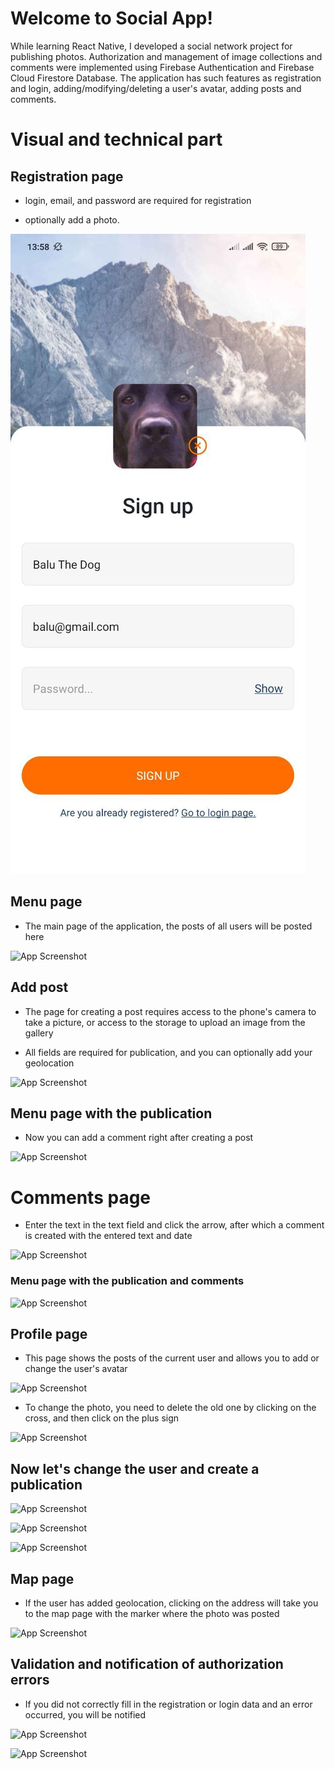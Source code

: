
# Welcome to Social App!
While learning React Native, I developed a social network project for publishing photos. Authorization and management of image collections and comments were implemented using Firebase Authentication and Firebase Cloud Firestore Database. 
The application has such features as registration and login, adding/modifying/deleting a user's avatar, adding posts and comments.

# Visual and technical part


## Registration page

- login, email, and password are required for registration

- optionally add a photo.

![App Screenshot](Readme/1.jpg)

## Menu page

- The main page of the application, the posts of all users will be posted here

![App Screenshot](https://lh3.googleusercontent.com/yhBOFfEBK-of4V9-OHAEu_rzz1BjaEktsRHZSHn-GxXeaXy0a9HeWJK7gsgYOlqxYUWa75Z7uQbJEpVNfecnWqHxwkUj1JY8tth-5uILrZFDgDcqh803-ZTgf9bkSGgc8LfTu8QijxiA9y2m9FdeC3NwqLEujr5rfD483TVWlgjKRuv6WI3oWR9SNBFfdY_gLNuYgjgw8_6T-qwhAAzSyyhTrTahS3unc6imT5gWcl5UHJXWaa_-76M2RRHeCcw20L5_gxgVnFDiZeqv-AwGyIikuCTwRz-bdQTsQ_Ki0UpRH4_da7zYzEPYFN185lHXuQlBQsQ2dV7Cs_F2BH8yXNARj3bgWfLsGedUN6A-q0p7UyG0a10XnvamWp68d-ArSUysAakuKUPePP74ZekeW4UBXBHb-uz__HeHEVry8WqeZ9LWMDjuwmFv7vM_LATpuItUJKZAvo1nBvjMXzBAGRRofpMj-jWgzxfdqmHyzYdwK1h3vqpFS9AkDr63_ztpEAtZGC_3xD33x0hDlqvuV2LT1aPUb4x89fDeJ6cAieXmE7yU2jLl2JCYkA-tm7BbRuvwE5vy1_YNICb92PK4gDh4nlv2PxR_kljxAyUboJgESeC_rN3lRtdFMvMtN3oB8XUB1T9GVukQjyRZNcdFAo1zV5S7B_lMlTNlGTtIBoHUnlDyQ5qQfpWGZsjQhvIW7IQMzvbFBskvThoioHZ6S_s9AzmzaXzZ_BtXe2VCsZLTadmMwO9LJP4ShkkYUPMkZ11Txe5RSsAcYcMYarldTHk_0t6sG31gd4DZ0eN0kYfJFNmIJjSb_6hU0Hft5WAwcn2fEyAtLp7OLRSd2Hw9jJVy7Zlizs7OsXi2lyDM-crw9y53NQdby-9gNr81zcLCCtD_7mMOzmwdiCD2Yqd9BEqap5oFqcoGXZGd95QkdvaZtBnl=w300-h650-s-no?authuser=0)

## Add post

- The page for creating a post requires access to the phone's camera to take a picture, or access to the storage to upload an image from the gallery

- All fields are required for publication, and you can optionally add your geolocation

![App Screenshot](https://lh3.googleusercontent.com/ioVnOmecoEOlLLuMrEduiUov_HucGmXMaioQ1j4EIVeU4TpuMoNN2SSUA0_-HK4joo_l7x1HD6SlD22TSRujy-ImKB63JDA5X1Xx7LvkyoxpTnkeL1GF4RnTZrsXxp6DXFGdz7inFo6SUFWsZ27mfEpB13MatEJ2lJz1ofcaomUYzYl7NQvobqGEnhdwn-A7p6018IrNEwls_99rzT1GxGohHYgdeCV_kmXYcyAv8Ob6a4Ug_N6y0r_Pk09OYnSgwUBRXJLHmsTr_tRwgwdAxB4f93bb8h_FOZUP02xMEKjl-jjDDMSOOcTt4NQFwXnL9jN3xj1G_czYEV1E5tWozhrGQhNGYMOrYcuEQdyXV2mBzCCjW-ki_4mIEEvI8OFEp91OmBsyrJ-uagF_I_vZG-tKtBxy-Jev6RCaEfuA-06XPvAxChXrKo0nU-9T7Nr9pTqjxRS912T3WMn-Dx5ox931ypvo5aWlkajByIxK-yj9w5xOS5-OhqfmreDLnXmBVisg5jzI8VeipVbJP6ZF99vbMtztEHIY8QUOlrZOO-rJU-0QXFWuUdeB8ynfNYutfS4b4e6d5RBYyxVhyAwgw5UB6llFmkx3LGAqy2YON0X-QyOYX4M9j9n6TfW3KP7rYcNOXQ6Q4fIksBUUtWrBAc8eEtVBVDa8q8Mmf6pM3_aBKA73t_m-NQjtiZp0_BxMgqtfbQtGJJ-ltrZajSmFDylS5Jn28tgtaz-d3d2MFJ9lhen8_-aGZ0kEjiccbuwLV_0or2CGXt6oAxv0tfX45_CB4IkQh0iQJj1n8cKuL1Rf8y1YEHgBtrHGFyDDijUz6vINoxjQhzN2oZyChbaRlnTQa8ebHUp4Dd4z1-pMk5uxPDhxZJdX2v48nqi6wlvbULtTWTtSN2LET5T7TQjrgw4HBiaLVJwSCHgrrkVHR854OJzX=w300-h650-s-no?authuser=0)

## Menu page with the publication

- Now you can add a comment right after creating a post

![App Screenshot](https://lh3.googleusercontent.com/auXiFlV84gmmANw8ioKN4k485mP5CJXQatT_BP89rQR24gxULlki1gXphopO-Btq69c9DhjrrJQiFUBmvOi3TEuI2rE19VkPm5SRmns4YZeoKaUVsZkqfTtYJNk_fBkJFfbjCsFIyXrhsznJxZr9eKNxtZz9EiBsrLkboodgYnYV1B8zUdxRNgbThUNZec9S4Tn5SumYlErF7aGbwX3gGIgAW9x8FyLoEjJ2xgp356kNR1E742XEFXR9ML_PIHYRqq9ogiBryBZhR1_0fPcLM4pLzf62sc-hIxFDW0uyGK4KDVLDJTY41I8QYwmAN5Mz5phb3n-26bLSvTUws93gWlqOTJTwfaeY_xbGoWEWN_00rb3WA32fFL7uXd7NYUsmwa4h9JmfF57yyPaSRK7aMA-zA1PTcHWcoESHsQP6j-yprxCE14vPCM0oiBW0W6S-Ux_h7u5z8sRIW5qtxG476A2ISIKCMu5bLjRjhhUb9m7GbI1K7qPoxo8PKW5fGYGpSIe0qWGYyznKShRY_6WdBuxtaZJTgyLqu0DLlnK58Fzrqer_AmNHbhzcl1Zi6HFf_M704HbrkLkq0jh2LzPZ_2oJVK9DUKtSuCzzQXSgICTJTx9Td0dkW2rIWh48MBDpZ5NTC5ToRJOm8a3V8V0vh9xaSUpzN0n9f5lfXVYp4joyRvJtxcAgRr3h3jNpELeg9goXmZ5ZVDCujYFoLmpWVXAeqXolH46aUOE-t7mMoUXGB5oCxKunyojRsJUCzwBFEjZXbFAIXoxqDfpTOoLyLAvLdPKmzPg471tzJQydg1ex4V7bDef4FstXdV3LnyN-guTDZFidjGePaVliPx6YtETMcr9pqcTEn-byh5aI1mTbXK4et16ICh5aV_JIPrZD1l0QXslWNgbiIERJawV8OJrLx0M2SEsZjxLw_sMiQxOuftNn=w300-h650-s-no?authuser=0)

# Comments page

- Enter the text in the text field and click the arrow, after which a comment is created with the entered text and date

![App Screenshot](https://lh3.googleusercontent.com/96YAngLwtfMW6qJDZGNyF_h_VQu5o8jAECDeEQB-g9wAaLCVQC9AQH0tOK5DnsSDoXN4RsMj2ViWzieBjrtgDaUQ9a28BeGIH2FFYdHMqG0N4raUH-IrZC8H8XxTOqvg2IkBCwHTTdUhVojTPOUgUdl7-bhnCtimvBnL3374BM0iM7CqEX7tuD_veHxReg1PyqIEX2kuZOOgfU9CQ_FJHREgM8jc6o3-usmBXCMW7Xp5MWG-pjgV7Tnz9wNbL1waumy2cJ38bhR5gACCKRBnmaXfS8thr2EwbWleqB3b_vCUp6ofenx9cLoqyFX1lpE7iUZEib9t-d1mpFeC18lGPIkFs6ynxBQskmApdaoFjEaFra5onAb9izSh-e0H1Pok5Mvuc4ifbjFQxHyIgQZD4IfcqDSnxtIWcudesh895SRatfWAD0KS9NkkPQkuplBzFcDQ7hIAb-YcQnlGXZA4Lys5YHYi1dRfA74I1CduJYXhYXrh5dJwtEdVAjMxskIDtr7v6JbqPWTWLtzWHfYaF1UxvXfedExBt6AXuwRKTqkITQMHLxPe6Ibzy7x8TUv2dUK_Dam5ByJvSsMaYvhj4MwUvoi0vkpaWHHSUIxpAl90GuwnhP35SmGZ3jTJ-Ptj1Gyfri6w8CuxPUuTQNgtZiZ1mVESrLUcAoKcHz9nPuzsjSkOMLZn61tfCeSpFhHy1XYsCfJl7iXgiNpXnhIfEFMKH7KEQYm2Wb3NSH_JAN2c9f7bQY4eoPYzfrTYDcH53lOQW5Zh0ko4rBPKlxB3wW64WS-v_8eV18cWFPxHeZUtEEv-cYlW6sz43oFMdeBxAnLOGAk_GWsgY4w_XYxFUO_U-WxP3aGl-PZqpDU3be9H6bjCWnI08ET_HT1MXRAn5WKUTZTvmiytBA11FJflx_EdCNoLTRWYlLoOjQDaf4qXBNlB=w300-h650-s-no?authuser=0)

### Menu page with the publication and comments

![App Screenshot](https://lh3.googleusercontent.com/vuYYS76eysM6a0qVHPwe0k3-Tbq5A6FZx-S2PxYestzolRQAXx9BX9cplX3O2cwVTXIe87xVhtozg3TWhOe5RORsIAgVIR8Vs70Ogil20QF6rL0uqSpMplkqwT6VVXxo-MpeSpF4OVJGjjlTB9mfDuKzO8zNSGa2QAi80mdf4wx_ApbEOd27Nlmi__Agk42tRaTPuixdwNHufYFOwDRN8b3QRrAyikt1fQ5CxWxb9dB1xhgamT6NsanXbwUnfxQrZl8SmVIlsqxAoooykcReo4hplDteE_mRIaZV5gquEzan2clSd0iO_dzjUilBBL9DcvELNAYP-6IcMsg6USKF_825Y8ITTiF6DuQdY8D5qVHWSveBOSyR0WEWTXRauXxUu5VuMGMKSsmBLYOwncQSDwl7lbnRce-H5CJiZSgsQg8qPh20AWRKgcgEQ9cxHaTuxwbWps0rpwYtOBux499D16l6wTVS76sGxUf8Y-3Udm_4nDSBNZ84X7B1SlIXgfGllU2CNyOgm-8ZL3KD32fDUkkug-fO9MNSTphgPEUT6zw5sHjDkjPtMHpRg_3sPoXW1rb3CWmCm3QGR-lDpkSzxA9SctjjbOOF0IobAOahE35czAjblUFRRyWHGxN3IpYD6Raq-LfHVx7WznOdm4YmuTLYbb8q5p8nIRkrPCs9EtyNTOPgc6CWlXXtVYKQZqga2vVc4Ckvejt93HqycfldcganqZAdCgDHsHrY5rlOdGOYXmFpu4LYkNlNHE15wdlZE2uGReuFRzcDe-LxbbViNnC_ScXgXX-uGFlW4pJSebbPHyOR0SqYr9DEq9mtZsX6S5Z3f97q9Zo7bAAU0dhjZUmCBaIyN1ufHnX37lXlZxmOwMyiGV5NLQVP9iFdFRMb9CaVSs8X2bFttwnXTrRe4vp6iYGQTnJ63jSMt_rJXLlzaZza=w300-h650-s-no?authuser=0)

## Profile page

- This page shows the posts of the current user and allows you to add or change the user's avatar

![App Screenshot](https://lh3.googleusercontent.com/JoSyBQ4BA41mJg3bWbOQKXXsVRxvQnsAE8DFWyEjtMfNjcy6U1Xqi6uZCeFqXe2JA_6w0F-lNJnTwDjuq_yBQ07jjkXcUZLHsX1pyvSmhk1le9xWjmLAXAU8NSeDyEqTn8tK37m2oaMUiCOD8m4hijZyR_p6uydtl8wgzFRLXiAUAf1X7VLNaPXZpHNRnO0nJ8OIGmWSJm5Nkn35aqMBaAcHKTqjwZImZlHzW_Rfz1fjY93ZdgkRnYVqxtksbz3_itVI9xsiPIl5Nm2dtRmSM_Kbf7o0s3pyisUcmvdIot6S6TZ0nzEr2L8_dVnjVQ6lH2sjLxf6bcHs9e6Wx5qwRXyV9qS5TTIJyWQJLwEiLx2BPciYr-x3iIjYdZNRHh3lon3i2sZ8YjSKdZtmzdsCdk3dm7FIHqhGQYsaAudL73Si5PfrbB5yDVB1Up5LvLa8J7oI6chVqshaTSY9TYqMq3cT8CU5Udy9ZZeMpjON9JSk_xr0t2MGZ53TRJnTATnOB_Fsf5zldzTvKMGBcZ5OxnvPflRax7ibY_WHNM13dcPPG2BQdrsQYcQOqvw5T69iSJvQqsyqgG0ZQ0DwjkNvgRoBAfOsVdcf4K9VhODAfTYcNU3tUzWnXCfNyUwydKaZ2LgK-Wgn1h55Mx9VpUFZI89r-pnz57BNjemb7fN-OrFg4GMDXBIWddopFPqgM-7XSRWWSO45jGlJ3xY3Y_VJhzVkbp8SJN_ro8LaAsXLMpZtMuLG4cS6E0FAnBDYSl7eAJQqc6wUJWY8793iuHyIaMUhfv0Dqi6EgBujFBoscTnyp1OVGkg15hnc8Uwld0GyIGRlCsNyDVsvRvDhRu4DnBZZ2T6DB7D9F4bnPZFi3ngzXTWT4Qjo8a17_NBOn6y1oNXG0ZW6gaXBLS0NInsjSOnZAVDHx8L9D-NRWjL6gqQ24FKe=w300-h650-s-no?authuser=0)

- To change the photo, you need to delete the old one by clicking on the cross, and then click on the plus sign

![App Screenshot](https://lh3.googleusercontent.com/wE3TlXve0itxphqn_8F72m2mIgscXMTYNXP8Fw4MV3qkSKQGReP9PM1yoxr2L8a1Tu6RvnLq2BJXWzq2dyn08JIElbKcv84reqnH6TXRlExvMpmGnGbOopeHUNBr5b3Yaqm0JdWefPNfOKAnFAkJnPOaFwRW94BgVWM8j0GCw-l1pxHmMPth5qEM6QCWEtbR4VYjwZ6DdgvWTRKpE0kWeaRheEe_Uqvw2mu-S7hUkFigncCk0_jigIztyhrs2z09EpuBA_gcv9i3msLrwZKgOx61FKy5ftW7BqbErRJA9jUtGEGqO_zfkTO0YlMhi4DK9XG5tHfDKR8AZayJFREKo8MMHbhdSPYyVLCjvYYVxRK37_yaCxGCPkkn1KvcR3xj5Qc4J9E5oNfgloUTYcI6V75v5VpDLZMGeJ5Scr0-zFc1DWYe6Y2Q9x8E8Xk1T2z5LF_55fVndM2CnKHJjT1Hu5sjbdSOvCTCf17hVlOz5sBKKwUgOJvIkL-BxNuF5UY8to-EpvABC6NAWJ4iYjnJlPSTMJVvPTugpvHTe-xea1H39V2WnYNk7pCDbfnMVY-j0hznInBeKG26kXH0rUzgTQTryILAKvrVsYkM2vXy83jlTkDGwPhfBQUqkDhDhHs2ZV6jA3Mx0aAJKJACqeCYUN1M6qCcsAzHMSUOcVt2BtNxND435UPVmxSeJaJc56T3uVRKcB6DG0qoN6H07vvBc8LM3-Ql7oOIJ3XtPHLWP3NeJY8UCaEbeI55KWG3ngngU3IAfxL1M80hhuyvo1EjoHel2tzwUKLVHEiwwF0deeCAwMfaHYK61KWcVNrpWIKLbv32NJCYdWTjeIgRJTLELL5DMYRf-_tvIfbyKj9ckRq4B5LEZtQeZ6QATDhyNPRydUn6E6tdwJEpAAPAZSlCOFLU2JvLaq2FlriK2x0TfZdsXRb1=w300-h650-s-no?authuser=0)

## Now let's change the user and create a publication

![App Screenshot](https://lh3.googleusercontent.com/ef-XHUYy1O8aoIs6AnifzsEDHw5dbD1dHu8iQ8soizuhRwaGaOvpvPtEBRoAf_5_bmRWERk72S0I6qVuOSZM65Ksh0UGBVSyBi-aKCZRsotm8G-mpQDdO-jTtK-NHug37c3jWitJdxumKroW_ccOWCLCqlBU82C0jKVqKAkqET9cJNg7ACQ46PP8ZBTwmJrfDvmeaxCgeBhbYLu8X8U7Jo2qdv2jST0APWH8LGFk1KBXNksOt81SnP3Ckg9E3cI2BodDFTC0Z8WFhDQH-ZS8eZRpU4zxr7_n2g_44gAm0ay6Io0S9OhrU9clUJ3zWmQwb5qFgLntqGNVXl6PR8PhjRB6ZfOouwsRnZF6zoX9ZS1OL2EDKuj7VagS37g0_QYUWap6DVa6fIy7_d3U-55udU_vI3CmXzCbKOL0y0o3qB_Gij18P8Ds1G2MYoM6iSni9RZKcmwERcpxXJ5XcWqEzySgLsM3rX7vnPBNyH_A7giTTXbywhxuBS3nuXSUq52amcQA8WZVLCb8_2PyiKM25Pl6httAbp-2C-vFrTXWfQexwNKV5Lu1ZTq__ckXYAGGasdqmbPVinVLBsy_re1qIDvi3d4__7E9SHh5Zf0rwDWOD3I_pjZ9td4yx-0IEDAPxwQUW6WQSvEYt2AzjzCMG1c4wZMM6WIt1OjcG_h-sKX5SnsxC890YJyxtwAj_Fy8_7rqO-8S0FzKPXKtyK6N6XNU7L57LurPPY3kH79I8DQrQ36pQfpnw_17NN4G-wkc-HYgih9EsbNiG3Q7UKNCWGMH_RedP9QTcpqnFXi1FCaCUbBsHSwJ7BIRZ6pXeBeM8jmhmTG5TzUUa_atMiyiC9JlRrzgWBq4E72kjo5tsOkFAw8BtDK1PDYEz516S_EgDbSBipOGn5ctIWCLUQVBCbzLNn7ODxscyCX1Iz0BhmaOWtsW=w300-h650-s-no?authuser=0)

![App Screenshot](https://lh3.googleusercontent.com/092ciuD4T1r10dJ0C801qaBLX4ZVgirAj_hkIX3iMWHCJkibTtcZcwq1-G1yrKgrbs2QUumzCd0t3pTEquXjR44xBxoEHSkxEnXjf-ZZ_QyFM18pChE5k5QTk3u8ExAOSP_kiXoPvpELUqli5kvK5SIVU0JeJrQjp3l6oFTmyYfRFIf5dEOAoPArInCBRfKGxmO2tYF2PdhRhz9lz9GPBy5kvpU1emU1URGXVTjE9Oa8-aktLSpX5HsP-wxWQn-D83fTJL6hs0keDbvGrL7nbBuzl4XbNAKiu-fYk0pcaQaAuaMMfbLoDszBp5XrEBYrxTS8WL2_MjYzmdqALDhivJS0HecK1dmGJ0NhIZI6uAIX3K-MQdWhHpjU47vnzydsCemj-SmkntywbgjVjR67JsUPWfaJ3d3o2Ak9fwizPGTiKJwvWvolAuAq82vUjSjrBeSZSBDhk_cqhOMB0gBkajc4aJ2IoOqlpWeuVyQ9NRtU8-DgMIqUbCfkeBRnrBGMROMx1MvHnnPKpT5V-GFmaSDA7Gj9WfJsWiDr62pmMDdoUw6RW0BbJeIf1n3Mbr7wkKA_zenWgIz7fdd2KYD3qyRwkSQyuID1i696Uy8X5aR3KC0_F9L-3k8OS8xh1omORSKqIivq2XLWEn5RgTBO-g_QGH0hSHvXkXvJo737SPCPYmJz0e5vIp3DmwwsLumdpTUBI4Lkl1nb3dWpSodRQenjXYcaRh274ceiV-q3S6mrkK9xNrfQsEqUqc-nUuWpwj6ZmTX38UN4XRDX_lOxlmwa55ll2HZ2nM32gUiTtMRKsYwknH0ukcqfBbXxRCzD_XUfbQchFu8NtkDnil-UtATkXalDcCd4Ip-VJFoGbmbcL6R9XAagk0iJmPcy_XhjlCsbHmmpaGyn92tLcGXYAi4H1hlW3a6yKt8B2cvsEYXDXhsk=w300-h650-s-no?authuser=0)

![App Screenshot](https://lh3.googleusercontent.com/2IvA47TYdFBSrsnNfvlHOa37XKShXFpbMmsydXGujfKMgk2bfn2i-ku0cbA7kR8urKe3HUAmELu_BCFsIGs9BcZLpVXIW8Zr4VXNy_53zk18oa1wPwEx2BatcOlUC5UimfMZ6ZMcWyrE023SVlKm_WEN1Nm49-VM3yEWqLQZ3v6MTQHeMD5FrYLozcac5_dbwDUxKCpc9DmKaNaiDiYRXabMjD3XFKe1AWh2tgHuh6iqKAI3bUkdLuVPwjI4QdQ4pbcMc9CX2bX_dWrVoRdALvxE1Nu7LUbCCWS6a4MY2QgUqeQ2rBIXgOL5t6MO-v4mALrm8yw7YKL1rPSBZnPs1NpTBMmZ-s53erSRjhELgt4rVXx16sjGhfFNsDCk5dZfnTUoIitM5bLaguZe67rp0emza77_57PD1gTy9lVfR2iwSopvl6hV-WK8JXdYGTAA-zFBakGRVqYDWtjbuG4mBIHVriJs-CnNliASrk1AY75MQLWjNtiOcd2xwIZzOtqPj07nuV4sj1L9JAzW8G_gO3tpfTNoQznAog-dP23W4HFyeDQYbxMDtifxt3kX24uioj8fMwBelKRXQeipmvS7ujLqb6Qy5R-0AYqC1PLlw12lkn1VwqElMYEyjD6qlADWe1gHdxmAjbyTiypU9DK-UdsERRNk7jnnSpc8B1hYOshoQZM7m3NRX-lILtMjDPN3gGhKoOjlgr4n4yk3WHBxTa3AlwNbLn3ZxptyvuOm34PqmyaFeYVxRkRZdCELgwaStaSIO1rHqAZp9Mv0cCXBKthfsR68F6ukl9Y62mlZL9tbysWDTlQNGMN_uBnGXHy_SCnZScZB5Kle7zfzmEL79RugXQnH_2xrddjMaGc-b-ZNF5rUudJ2z9THTi1JqgvG6fCypjNeI7os3J1vw9xDHvKu7fS8_jWpXdBz_-pnMiL9LB9t=w300-h650-s-no?authuser=0)


## Map page

- If the user has added geolocation, clicking on the address will take you to the map page with the marker where the photo was posted

![App Screenshot](https://lh3.googleusercontent.com/qSy2BsZTBoTD3YaIlsj9FTVVVgkj2QWJYjET1VGtM8HAbcBaCZ7dxxLp2XjWjOpsvhW5_YzgVk6pX88hYNrTwIrHMKLyDey92ISeufVIPgxA4rPaAXtEwMjRIwzFhaAlyp-bL5FUJW1cDcZQcAvzQrOYH6WRuQMxlQwdVrfCxP5Plephgdvbh_Ilw7_aW3JEIa7-U2ltqM7NCFvyw5iw2RmpLRSMQA9IVNzwiQ31LdHIfK2tUgNZO50kuBPkXHMkaaxZ_oL9UCFKmvz99VI_cSYyzWY7LYlcCoXmZNhYhQFjcGiLVjBV6-EJ67C4xLn-kFN9gNMoce5brtqwJfsZWZpfrQKFyrD3Ez8v7oo7N9xxlXCwWQDxLd8cqByEvTvJllNiGmdziJVo902CWslCewb26hJ__GdfFZr562U4CekKsTuQCOykv-YBX55ahoMe59vyFBe6ODFbZ9CGN79-z9CMSUZ4SZbKb7LmXLkr5OR8HBY4DMBqefiO5y2UAd4x5g0A25xUv25dXa_jbcH5F2lHtl0bhJU34NpxHAQZbwfDd0thzNKJPA4GykSgRZlRmgt3z_mSePRgqyO7DRa-KjV6MAP33gwg6-QiziBnIobW2jwOf45AiBep8B96mACYpjW3pbT6p66pCR5LWvdI8g5GtRElqQilGWwSI3Y-HDhDeMuEC9g6hKuvAdcf-FkxDg7V2lLBeiI6wYxv5rCZ97GMaD1SW4rnIDqhI8yM4uZ5covGbjRDzPAuAt_VCy6AwdS5if2uG3VMfu_l6WBb9npP5HxeGiH-H3Sok-70E_1lmp441xZRkibmjf_e7YkYQp4Sy7Txk1z6pucLbQsOdXlIfhLI8nhBtuBlDrPvZWhUGBLEKc9aU2Y77x3-bA1wTIEAwJFsNkEW7EAOSLkqMgR8Ev4pL4kh16TaN6mSMU0mkUyY=w300-h650-s-no?authuser=0)

## Validation and notification of authorization errors

- If you did not correctly fill in the registration or login data and an error occurred, you will be notified

![App Screenshot](https://lh3.googleusercontent.com/CVe5_Cdr02zhSo1FqlBaBMI8gxqXn_P5F_cH2r8_fp61HAfnk-G8xLA02UEWHQ-oUQ1tzcT2-iEX31BbMVCTBlPojBPiYr_-yGReJentLHm2z96hagLw_BKPaLgfZ5HtzHetUe9QODtXr5VZuVnl7ZpkxKp80Tg5d_y8-DYIv4PYsVR0Ze6JFeA_waFw7zvOESKA9xk0BBwzermIknr2r3FhcNphLurv1-x7Ebgj8t3NfByXo892BIC1I6V3doyX5TzpfCv2hRcLvZUMePpfaQRZg_nRLW19ThXnW0uzvmvS5OafyYSw5EdYPcZQGIeY_BxZNyUdHt1VndIjUXrXDroGS4KX7ycWJPpcTkRt2xB2rbQHCHXp9tql_TiqMkfIUYO4Sn2VqF8DsN5zlSFqxMsW03uzbkYZAQ7JGgvv-vSctVJgjVRHw-t-gaKpjxvGyprKz4X0G0Ro5QZgfqyiKqyHzWz6VDck3QwtnUdNhmh2Lh8Da9EFB06oGeTMGPYQm5ZTMbeUoM6wg7jsQlKSLykYIie1Ib0BI5kdvbfpfp65-LxABHbJ132ognZK4McKctawtQG5W8o0x-JU8iApGDSPbzOwWdBbzDLvmdxfv45Sj4Qpa6-Q3pUl1ukuSivC3rUarl77IZS0Uien2zVOtW6iGkhwil7cWMAbwrY7JLelcPY3x9RBNIydggfOTO40HzZbbeo6zN--nbv1Wpp1ntGSHlyhCtC-u9Im6n0oPeAJokdGwfD5ltwuvyK4M4kO9C-wX-9bdnrv1ueHDSMnf1pFPArmm-26ysl9jI1GPKEDr4JN3mcoTm5g02X0TwkQP4D666ou3YdtA5bRtxiTd3aOvrBtwuospYNo2hr17ilWZXsp1PXlM_LYW19m3QevPsETIW5Pq9J_kqwEmhhkiWAQ5uGSDno10mgyC8JAYaqbIQTk=w300-h650-s-no?authuser=0)

![App Screenshot](https://lh3.googleusercontent.com/v1V3XvxijHQFdRnKqRF6QDbClv5HzFdlxdZeu-n4UaRwbsOqKf7t3aJwCD3wgXUw6m4h3nQa2dtlrYUa2IoJSXo5Rq06Ztx4U19hLQS_GLPkTsHJIOG6OECXaSHpspopTuDaYtReOuqrrwLl73CDMwSDQQO0pF8k5blCH8_zbWHNU_q9jPEH4NbFFTesMuDtjL6EouOBmWTJoIaavFyll-yQkkjYPFoJ_mjx3WkelNmcXpnKJImhDqZBPSRpymdBJeMpbWSYpnVy1uQ3vn-O1gRcdNDUwwm2tbi7YHV18cS2CjLITOPEbg9yebKo6NsQ6o51QunToCxlRba-3ClHglg0XCjitrp-1aMTwJpSoI_cRFfIeCvFwsA-8UwP-GbsuSQsvQ9J-XLITbFIjBxigrSQBw2OJj_uRNNNE45AmfXEh4XVqIHULS59uMSrZm6ctC8a2kPczCKFZakJnSrH0PEP-Arvp6t6BxSO6aRac8tOwmn_5bh7INPbEo1X0M6cjaiBTXm0pm93ZGW7LnOu3YS1puwBqV0314JVFKYdAnlL46EFa_EMLH-aUgAP1u4zu_Fy2kluYpYChvdshrWFpXsbnlNOoRrwciQ-DjZ6rEK_gZAbKtJ7C7r6jMyyGu6oBwCjVoZI5C38eS618fhacaZeqrAsLh6t9gx0TDgH0ZlO6fzVnUhjpSLRr1WSMi1sNS25kky5h5QSg_WscH3zdD8nOwWqoq07cHPRit_Ea6LsPNW0jcGsOcPRvtyu1ZmLy6nidIF4-iiMcsSmvzp2Jg1hTLnjSc3QeRc6oixOt-hJG6zidwRi9H4Haj0UZ2BNJow_nS2TV99pie0wS22rmWJxKqnkLPE2ryeFaOqPzWHPIVGI-llHbh6jm3olYG4cet99DSN1R0c0biO-Im2CHWIB0t3BXflluEN0NIjqBQ0XWlXu=w300-h650-s-no?authuser=0)


